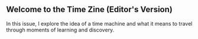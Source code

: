## Welcome to the Time Zine (Editor's Version)

In this issue, I explore the idea of a time machine and what it means to travel through moments of learning and discovery.
